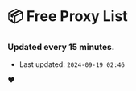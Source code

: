 # :package: Free Proxy List
### Updated every 15 minutes.

- Last updated: `2024-09-19 02:46`

:heart:
